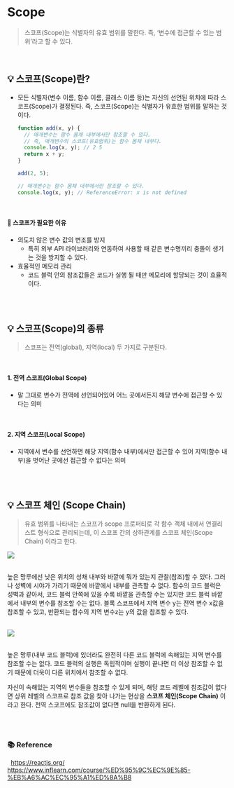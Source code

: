 # Scope

> 스코프(Scope)는 식별자의 유효 범위를 말한다. 즉, ‘변수에 접근할 수 있는 범위’라고 할 수 있다.

<br>

## 💡 스코프(Scope)란?

- 모든 식별자(변수 이름, 함수 이름, 클래스 이름 등)는 자신의 선언된 위치에 따라 스코프(Scope)가 결정된다. 즉, 스코프(Scope)는 식별자가 유효한 범위를 말하는 것이다.

  ```jsx
  function add(x, y) {
    // 매개변수는 함수 몸체 내부에서만 참조할 수 있다.
    // 즉, 매개변수의 스코프(유효범위)는 함수 몸체 내부다.
    console.log(x, y); // 2 5
    return x + y;
  }

  add(2, 5);

  // 매개변수는 함수 몸체 내부에서만 참조할 수 있다.
  console.log(x, y); // ReferenceError: x is not defined
  ```

<br>

#### 🔖 스코프가 필요한 이유

- 의도치 않은 변수 값의 변조를 방지
  - 특히 외부 API 라이브러리와 연동하여 사용할 때 같은 변수명끼리 충돌이 생기는 것을 방지할 수 있다.
- 효율적인 메모리 관리
  - 코드 블럭 안의 참조값들은 코드가 실행 될 때만 메모리에 할당되는 것이 효율적이다.

<br>
<br>

## 💡 스코프(Scope)의 종류

> 스코프는 전역(global), 지역(local) 두 가지로 구분된다.

 <br>

#### 1. 전역 스코프(Global Scope)

- 말 그대로 변수가 전역에 선언되어있어 어느 곳에서든지 해당 변수에 접근할 수 있다는 의미

<br>

#### 2. 지역 스코프(Local Scope)

- 지역에서 변수를 선언하면 해당 지역(함수 내부)에서만 접근할 수 있어 지역(함수 내부)을 벗어난 곳에선 접근할 수 없다는 의미

<br>
<br>

## 💡 스코프 체인 (Scope Chain)

> 유효 범위를 나타내는 스코프가 scope 프로퍼티로 각 함수 객체 내에서 연결리스트 형식으로 관리되는데, 이 스코프 간의 상하관계를 스코프 체인(Scope Chain) 이라고 한다.

<img src="https://user-images.githubusercontent.com/66936285/205482551-3ce52bdc-d3ea-49b0-b832-d13bfebf36cd.jpeg">

<br>
<br>

높은 망루에선 낮은 위치의 성채 내부와 바깥에 뭐가 있는지 관찰(참조)할 수 있다.
그러나 성벽에 시야가 가리기 때문에 바깥에서 내부를 관측할 수 없다.
함수의 코드 블럭은 성벽과 같아서, 코드 블럭 안쪽에 있을 수록 바깥을 관측할 수는 있지만 코드 블럭 바깥에서 내부의 변수를 참조할 수는 없다.
블록 스코프에서 지역 변수 y는 전역 변수 x값을 참조할 수 있고, 반환되는 함수의 지역 변수z는 y의 값을 참조할 수 있다.

<br>

<img src="https://user-images.githubusercontent.com/66936285/205482554-ad288645-ae65-44b8-b7d3-e9948074b89b.jpeg">

<br>
<br>

높은 망루(내부 코드 블럭)에 있더라도 완전히 다른 코드 블럭에 속해있는 지역 변수를 참조할 수는 없다.
코드 블럭의 실행은 독립적이며 실행이 끝나면 더 이상 참조할 수 없기 때문에 더욱이 다른 위치에서 참조할 수 없다.

자신이 속해있는 지역의 변수들을 참조할 수 있게 되며, 해당 코드 레벨에 참조값이 없다면 상위 레벨의 스코프로 참조 값을 찾아 나가는 현상을 **스코프 체인(Scope Chain)** 이라고 한다.
전역 스코프에도 참조값이 없다면 null을 반환하게 된다.

<br>
<br>

### 📚 Reference

&nbsp; https://reactjs.org/
&nbsp; https://www.inflearn.com/course/%ED%95%9C%EC%9E%85-%EB%A6%AC%EC%95%A1%ED%8A%B8

<br>
<br>
